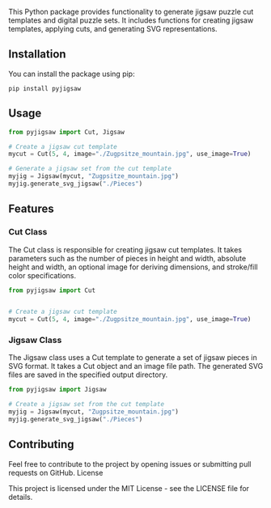 This Python package provides functionality to generate jigsaw puzzle cut templates and digital puzzle sets. It includes functions for creating jigsaw templates, applying cuts, and generating SVG representations.
## Installation

You can install the package using pip:

```shell
pip install pyjigsaw
```

## Usage

```python
from pyjigsaw import Cut, Jigsaw

# Create a jigsaw cut template
mycut = Cut(5, 4, image="./Zugpsitze_mountain.jpg", use_image=True)

# Generate a jigsaw set from the cut template
myjig = Jigsaw(mycut, "Zugpsitze_mountain.jpg")
myjig.generate_svg_jigsaw("./Pieces")
```
## Features
### Cut Class

The Cut class is responsible for creating jigsaw cut templates. It takes parameters such as the number of pieces in height and width, absolute height and width, an optional image for deriving dimensions, and stroke/fill color specifications.

```python
from pyjigsaw import Cut


# Create a jigsaw cut template
mycut = Cut(5, 4, image="./Zugpsitze_mountain.jpg", use_image=True)
```

### Jigsaw Class

The Jigsaw class uses a Cut template to generate a set of jigsaw pieces in SVG format. It takes a Cut object and an image file path. The generated SVG files are saved in the specified output directory.
```python
from pyjigsaw import Jigsaw

# Create a jigsaw set from the cut template
myjig = Jigsaw(mycut, "Zugpsitze_mountain.jpg")
myjig.generate_svg_jigsaw("./Pieces")
```

## Contributing

Feel free to contribute to the project by opening issues or submitting pull requests on GitHub.
License

This project is licensed under the MIT License - see the LICENSE file for details.